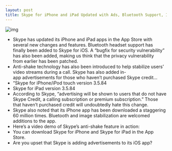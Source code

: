 ```yaml
---
layout: post
title: Skype for iPhone and iPad Updated with Ads, Bluetooth Support, Image Stabilization
---
```

![img](http://media.idownloadblog.com/wp-content/uploads/2011/06/Screen-shot-2011-06-24-at-2.48.40-PM.png)
* Skype has updated its iPhone and iPad apps in the App Store with several new changes and features. Bluetooth headset support has finally been added to Skype for iOS. A “bugfix for security vulnerability” has also been added, making us think that the privacy vulnerability from earlier has been patched.
* Anti-shake technology has also been introduced to help stabilize users’ video streams during a call. Skype has also added in-app advertisements for those who haven’t purchased Skype credit…
* “Skype for iPhone/iPod touch version 3.5.84
* Skype for iPad version 3.5.84
* According to Skype, “advertising will be shown to users that do not have Skype Credit, a calling subscription or premium subscription.” Those that haven’t purchased credit will undoubtedly hate this change.
* Skype also noted that its iPhone app has been downloaded a staggering 60 million times. Bluetooth and image stabilization are welcomed additions to the app.
* Here’s a video demo of Skype’s anti-shake feature in action:
* You can download Skype for iPhone and Skype for iPad in the App Store.
* Are you upset that Skype is adding advertisements to its iOS app?

